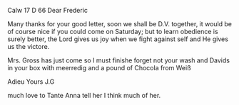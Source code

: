  Calw 17 D 66
Dear Frederic

Many thanks for your good letter, soon we shall be D.V. together, it would be of course nice if you could come on Saturday; but to learn obedience is surely better, the Lord gives us joy when we fight against self and He gives us the victore.

Mrs. Gross has just come so I must finishe forget not your wash and Davids in your box with meerredig and a pound of Chocola from Weiß

 Adieu Yours
 J.G

much love to Tante Anna tell her I think much of her.
